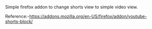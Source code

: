 Simple firefox addon to change shorts view to simple video view.

Reference:-https://addons.mozilla.org/en-US/firefox/addon/youtube-shorts-block/